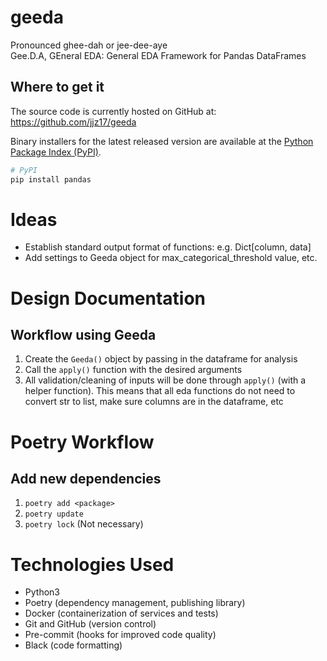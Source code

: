 # geeda
Pronounced ghee-dah or jee-dee-aye \
Gee.D.A, GEneral EDA: General EDA Framework for Pandas DataFrames

## Where to get it
The source code is currently hosted on GitHub at:
https://github.com/jjz17/geeda

Binary installers for the latest released version are available at the [Python
Package Index (PyPI)](https://pypi.org/project/geeda/).

```bash
# PyPI
pip install pandas
```

# Ideas
* Establish standard output format of functions: e.g. Dict[column, data]
* Add settings to Geeda object for max_categorical_threshold value, etc.

# Design Documentation

## Workflow using Geeda
1. Create the `Geeda()` object by passing in the dataframe for analysis
2. Call the `apply()` function with the desired arguments
3. All validation/cleaning of inputs will be done through `apply()` (with a helper function). This means that all eda functions do not need to convert str to list, make sure columns are in the dataframe, etc


# Poetry Workflow

## Add new dependencies
1. `poetry add <package>`
2. `poetry update`
3. `poetry lock` (Not necessary)

# Technologies Used
* Python3
* Poetry (dependency management, publishing library)
* Docker (containerization of services and tests)
* Git and GitHub (version control)
* Pre-commit (hooks for improved code quality)
* Black (code formatting)
